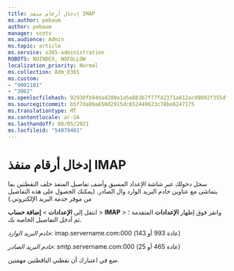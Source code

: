 ```yaml
---
title: إدخال أرقام منفذ IMAP
ms.author: pebaum
author: pebaum
manager: scotv
ms.audience: Admin
ms.topic: article
ms.service: o365-administration
ROBOTS: NOINDEX, NOFOLLOW
localization_priority: Normal
ms.collection: Adm_O365
ms.custom:
- "9001101"
- "3062"
ms.openlocfilehash: 92930fb94da4280a1a5e8b3b7f77f42171a812ac99092f355df0f5481e3f3909
ms.sourcegitcommit: b5f7da89a650d2915dc652449623c78be6247175
ms.translationtype: MT
ms.contentlocale: ar-SA
ms.lasthandoff: 08/05/2021
ms.locfileid: "54079401"
---
```

# <a name="enter-imap-port-numbers"></a>إدخال أرقام منفذ IMAP

سجل دخولك عبر شاشة الإعداد المسبق وأضف تفاصيل المنفذ خلف النقطتين بما يتماشى مع عناوين خادم البريد الوارد وال الصادر. (يمكنك الحصول على هذه التفاصيل من موفر خدمة البريد الإلكتروني.) 

انتقل إلى **الإعدادات**  >  **إضافة حساب**  >  **IMAP** > وانقر فوق إظهار **الإعدادات** المتقدمة ؛ ثم أدخل التفاصيل الخاصة بك. 

*خادم البريد الوارد*: imap.servername.com:000 (عادة 993 أو 143) 

*خادم البريد الصادر*: smtp.servername.com:000 (عادة 465 أو 25) 

ضع في اعتبارك أن نقطتي الناقطتين مهمتين. 
